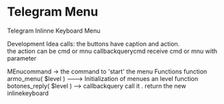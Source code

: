 # Telegram Menu
Telegram Inlinne Keyboard Menu 

Development
Idea 
   calls: the buttons have caption and action.   
          the action can be cmd or mnu
          callbackquerycmd receive cmd or mnu with parameter
        

   MEnucommand -> the command to 'start' the menu
   Functions
      function armo_menu( $level ) ---> Initialization of menues an level 
      function botones_reply( $level ) --> callbackquery call  it . return the new inlinekeyboard
                                           
     
